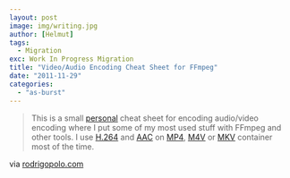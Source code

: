 ```yaml
---
layout: post
image: img/writing.jpg
author: [Helmut]
tags:
  - Migration
exc: Work In Progress Migration
title: "Video/Audio Encoding Cheat Sheet for FFmpeg"
date: "2011-11-29"
categories: 
  - "as-burst"
---
```


> This is a small [personal](http://rodrigopolo.com "Rodrigo Polo") cheat sheet for encoding audio/video encoding where I put some of my most used stuff with FFmpeg and other tools. I use [H.264](http://en.wikipedia.org/wiki/H.264 "H.264") and [AAC](http://en.wikipedia.org/wiki/Advanced_Audio_Coding "Advanced Audio Coding") on [MP4](http://en.wikipedia.org/wiki/MP4 "MP4"), [M4V](http://en.wikipedia.org/wiki/M4V "M4V") or [MKV](http://en.wikipedia.org/wiki/Matroska "Matroska Multimedia Container") container most of the time.

via [rodrigopolo.com](http://rodrigopolo.com/ffmpeg/cheats.html#X264_Presets)

